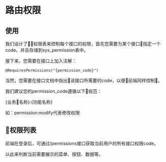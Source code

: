 # 路由权限

## 使用

我们设计了权限表来控制每个接口的权限，首先您需要为某个接口指定一个code。并且存储到sys_permission表中。

接下来，您需要在接口上加入注解：

```
@RequiresPermissions("{permission_code}")
```

当然，您需要在接口文档中指出该接口所需要的code，以便前端同样控制。

我们建议您的permission_code遵循以下规范：

{业务名称}:{功能名称}

如：permission:modify代表修改权限


## 权限列表

前端在登录后，可通过/permissions接口获取当前用户的所有接口权限code。

以此来判断当前需要展示的菜单、按钮、数据等。